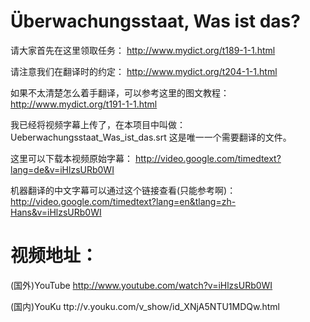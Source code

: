Überwachungsstaat, Was ist das?
==============================

请大家首先在这里领取任务：
http://www.mydict.org/t189-1-1.html

请注意我们在翻译时的约定：
http://www.mydict.org/t204-1-1.html

如果不太清楚怎么着手翻译，可以参考这里的图文教程：
http://www.mydict.org/t191-1-1.html

我已经将视频字幕上传了，在本项目中叫做：
Ueberwachungsstaat_Was_ist_das.srt 
这是唯一一个需要翻译的文件。

这里可以下载本视频原始字幕：
http://video.google.com/timedtext?lang=de&v=iHlzsURb0WI

机器翻译的中文字幕可以通过这个链接查看(只能参考啊)：
http://video.google.com/timedtext?lang=en&tlang=zh-Hans&v=iHlzsURb0WI


视频地址：
=========
(国外)YouTube
http://www.youtube.com/watch?v=iHlzsURb0WI

(国内)YouKu
ttp://v.youku.com/v_show/id_XNjA5NTU1MDQw.html
